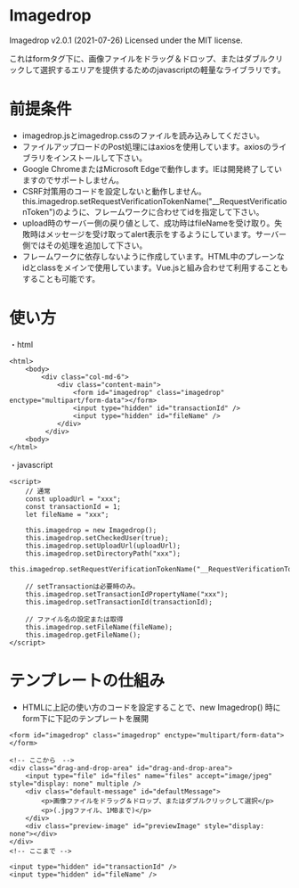 # Imagedrop

Imagedrop  v2.0.1 (2021-07-26)     Licensed under the MIT license.

これはformタグ下に、画像ファイルをドラッグ＆ドロップ、またはダブルクリックして選択するエリアを提供するためのjavascriptの軽量なライブラリです。

# 前提条件

* imagedrop.jsとimagedrop.cssのファイルを読み込みしてください。
* ファイルアップロードのPost処理にはaxiosを使用しています。axiosのライブラリをインストールして下さい。
* Google ChromeまたはMicrosoft Edgeで動作します。IEは開発終了していますのでサポートしません。
* CSRF対策用のコードを設定しないと動作しません。this.imagedrop.setRequestVerificationTokenName("__RequestVerificationToken")のように、フレームワークに合わせてidを指定して下さい。
* upload時のサーバー側の戻り値として、成功時はfileNameを受け取り。失敗時はメッセージを受け取ってalert表示をするようにしています。サーバー側ではその処理を追加して下さい。
* フレームワークに依存しないように作成しています。HTML中のプレーンなidとclassをメインで使用しています。Vue.jsと組み合わせて利用することもすることも可能です。

# 使い方

・html
```
<html>
    <body>
        <div class="col-md-6">
            <div class="content-main">
                <form id="imagedrop" class="imagedrop" enctype="multipart/form-data"></form>
                <input type="hidden" id="transactionId" />
                <input type="hidden" id="fileName" />
            </div>
         </div>
    <body>
</html>
```
        
・javascript
```
<script>
    // 通常
    const uploadUrl = "xxx";
    const transactionId = 1;
    let fileName = "xxx";

    this.imagedrop = new Imagedrop();
    this.imagedrop.setCheckedUser(true);
    this.imagedrop.setUploadUrl(uploadUrl);
    this.imagedrop.setDirectoryPath("xxx");
    this.imagedrop.setRequestVerificationTokenName("__RequestVerificationToken");

    // setTransactionは必要時のみ。
    this.imagedrop.setTransactionIdPropertyName("xxx");
    this.imagedrop.setTransactionId(transactionId);
    
    // ファイル名の設定または取得
    this.imagedrop.setFileName(fileName);
    this.imagedrop.getFileName();
</script>
```

# テンプレートの仕組み
																
* HTMLに上記の使い方のコードを設定することで、new Imagedrop() 時にform下に下記のテンプレートを展開
```
<form id="imagedrop" class="imagedrop" enctype="multipart/form-data"></form>

<!-- ここから　-->
<div class="drag-and-drop-area" id="drag-and-drop-area">
    <input type="file" id="files" name="files" accept="image/jpeg" style="display: none" multiple />
    <div class="default-message" id="defaultMessage">
        <p>画像ファイルをドラッグ＆ドロップ、またはダブルクリックして選択</p>
        <p>(.jpgファイル、1MBまで)</p>
    </div>
    <div class="preview-image" id="previewImage" style="display: none"></div>
</div>
<!-- ここまで -->

<input type="hidden" id="transactionId" />
<input type="hidden" id="fileName" />
```
